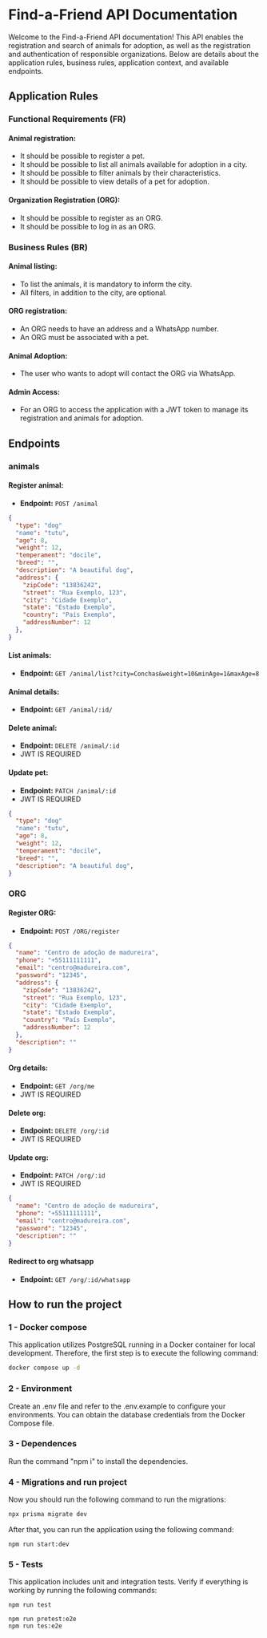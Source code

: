 # Find-a-Friend API Documentation

Welcome to the Find-a-Friend API documentation! This API enables the registration and search of animals for adoption, as well as the registration and authentication of responsible organizations. Below are details about the application rules, business rules, application context, and available endpoints.

## Application Rules

### Functional Requirements (FR)

#### Animal registration:

- It should be possible to register a pet.
- It should be possible to list all animals available for adoption in a city.
- It should be possible to filter animals by their characteristics.
- It should be possible to view details of a pet for adoption.

#### Organization Registration (ORG):

- It should be possible to register as an ORG.
- It should be possible to log in as an ORG.

### Business Rules (BR)

#### Animal listing:

- To list the animals, it is mandatory to inform the city.
- All filters, in addition to the city, are optional.

#### ORG registration:

- An ORG needs to have an address and a WhatsApp number.
- An ORG must be associated with a pet.

#### Animal Adoption:

- The user who wants to adopt will contact the ORG via WhatsApp.

#### Admin Access:

- For an ORG to access the application with a JWT token to manage its registration and animals for adoption.

## Endpoints

### animals

#### Register animal:

- **Endpoint:** `POST /animal`

```json
{
  "type": "dog"
  "name": "tutu",
  "age": 8,
  "weight": 12,
  "temperament": "docile",
  "breed": "",
  "description": "A beautiful dog",
  "address": {
    "zipCode": "13836242",
    "street": "Rua Exemplo, 123",
    "city": "Cidade Exemplo",
    "state": "Estado Exemplo",
    "country": "País Exemplo",
    "addressNumber": 12
  },
}
```

#### List animals:

- **Endpoint:** `GET /animal/list?city=Conchas&weight=10&minAge=1&maxAge=8`

#### Animal details:

- **Endpoint:** `GET /animal/:id/`

#### Delete animal:

- **Endpoint:** `DELETE /animal/:id`
- JWT IS REQUIRED

#### Update pet:

- **Endpoint:** `PATCH /animal/:id`
- JWT IS REQUIRED

```json
{
  "type": "dog"
  "name": "tutu",
  "age": 8,
  "weight": 12,
  "temperament": "docile",
  "breed": "",
  "description": "A beautiful dog",
}
```

### ORG

#### Register ORG:

- **Endpoint:** `POST /ORG/register`

```json
{
  "name": "Centro de adoção de madureira",
  "phone": "+55111111111",
  "email": "centro@madureira.com",
  "password": "12345",
  "address": {
    "zipCode": "13836242",
    "street": "Rua Exemplo, 123",
    "city": "Cidade Exemplo",
    "state": "Estado Exemplo",
    "country": "País Exemplo",
    "addressNumber": 12
  },
  "description": ""
}
```

#### Org details:

- **Endpoint:** `GET /org/me`
- JWT IS REQUIRED

#### Delete org:

- **Endpoint:** `DELETE /org/:id`
- JWT IS REQUIRED

#### Update org:

- **Endpoint:** `PATCH /org/:id`
- JWT IS REQUIRED

```json
{
  "name": "Centro de adoção de madureira",
  "phone": "+55111111111",
  "email": "centro@madureira.com",
  "password": "12345",
  "description": ""
}
```

#### Redirect to org whatsapp

- **Endpoint:** `GET /org/:id/whatsapp`

## How to run the project

### 1 - Docker compose

This application utilizes PostgreSQL running in a Docker container for local development. Therefore, the first step is to execute the following command:

```bash
docker compose up -d
```

### 2 - Environment

Create an .env file and refer to the .env.example to configure your environments. You can obtain the database credentials from the Docker Compose file.

### 3 - Dependences

Run the command "npm i" to install the dependencies.

### 4 - Migrations and run project

Now you should run the following command to run the migrations:

```bash
npx prisma migrate dev
```

After that, you can run the application using the following command:

```
npm run start:dev
```

### 5 - Tests

This application includes unit and integration tests. Verify if everything is working by running the following commands:

```
npm run test

npm run pretest:e2e
npm run tes:e2e
```
